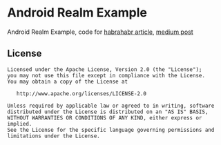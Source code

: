 # Android Realm Example
Android Realm Example, code for [habrahabr article][1], [medium post][2]

License
-------

    Licensed under the Apache License, Version 2.0 (the "License");
    you may not use this file except in compliance with the License.
    You may obtain a copy of the License at

       http://www.apache.org/licenses/LICENSE-2.0

    Unless required by applicable law or agreed to in writing, software
    distributed under the License is distributed on an "AS IS" BASIS,
    WITHOUT WARRANTIES OR CONDITIONS OF ANY KIND, either express or implied.
    See the License for the specific language governing permissions and
    limitations under the License.


[1]: https://habrahabr.ru/post/328418/
[2]: https://medium.com/@andrey7mel/realistic-realm-1-5-year-of-experience-ffd9940f47f6
